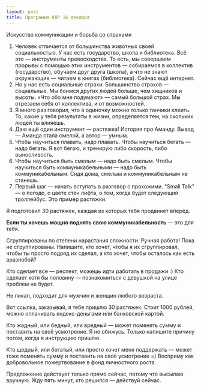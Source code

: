 ```yaml
---
layout: post
title: Программа КЛР 16 декабря
---
```


Искусство коммуникации и борьба со страхами

1. Человек отличается от большинства животных своей социальностью. У нас есть государство, школа и библиотека. Всё это — инструменты превосходства. То есть, мы совершаем прорывы с помощью этих инструментов — собираемся в коллектив (государство), обучаем друг друга (школа), а что не знают окружающие — читаем в книгах (библиотека). Сейчас ещё интернет.
2. Но у нас есть социальные страхи. Большинство страхов — социальные. Мы боимся других людей больше, чем хищников и высоты. «Что обо мне подумают» — самый большой страх. Мы отрезаем себя от коллектива, и от возможностей.
3. Я много раз говорил, что в одиночку можно только танчики клеить. То, какие у тебя результаты в жизни, определяется тем, на скольких людей ты влияешь.
4. Даю ещё один инструмент — растяжка! История про Аманду. Вывод — Аманда стала смелой, а автор — умным.
5. Чтобы научиться плавать, надо плавать. Чтобы научиться бегать — надо бегать. Я вот бегаю, и тренирую либо скорость, либо выносливость.
6. Чтобы научиться быть смелым — надо быть смелым. Чтобы научиться быть коммуникабельными — надо быть коммуникабельным. Сидя дома, смелым и коммуникабельным не станешь.
7. Первый шаг — начать вступать в разговор с прохожими. "Small Talk" — о погоде, о цвете стен лифта, о том, когда будет следующий троллейбус. Это пример растяжки.

Я подготовил 30 растяжек, каждая из которых тебя продвинет вперёд.

**Если ты хочешь мощно поднять свою коммуникабельность** — это для тебя.

Сгруппированы по степени нарастания сложности. Ручная работа! Пока не сгруппированы. Напишите, кто хочет, чтобы я их сгруппировал, чтобы ты просто подряд их сделал, а кто хочет, чтобы осталось как есть вразнобой?

Кто сделает все — респект, можешь идти работать в продажи :) Кто сделает хотя бы половину — познакомиться с девушкой на улице проблем не будет.

Не пикап, подходит для мужчин и женщин любого возраста.

Вот ссылка, заказывай, я тебе пришлю 30 растяжек. Стоит 1000 рублей, можно оплачивать яндекс-деньгами или банковской картой.

Кто жадный, или бедный, или вредный — может поменять сумму и поставить на своё усмотрение. Я не обижусь. Только напишите причину потом, когда я инструкцию пришлю.

Кто щедрый, или богатый, или просто хочет меня поддержать — может тоже поменять сумму и поставить на своё усмотрение =) Восприму как добровольное пожертвование в фонд личностного роста.

Предложение действует только прямо сейчас, потому что высылаю вручную. Жду пять минут, кто решился — действуй сейчас.